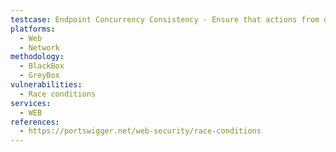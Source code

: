 ```yaml
---
testcase: Endpoint Concurrency Consistency - Ensure that actions from different but related endpoints on the Web (HTTP/HTTPS) service (e.g., update and delete on the same resource) do not cause conflicts or privilege escalation when done simultaneously
platforms: 
  - Web
  - Network
methodology: 
  - BlackBox
  - GreyBox
vulnerabilities:
  - Race conditions
services:
  - WEB
references:
  - https://portswigger.net/web-security/race-conditions
---
```

